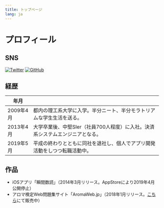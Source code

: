 ```yaml
---
title: トップページ
lang: ja
---
```


# プロフィール

## SNS
[![Twitter](~@sns/twitter.png)](https://twitter.com/ucchies/)
[![GitHub](~@sns/Github.png)](https://github.com/ucchies)

## 経歴

| 年月        |               |
| ---------- | ------------- |
| 2009年4月   | 都内の理工系大学に入学。半分ニート、半分モラトリアムな学生生活を送る。 |
| 2013年4月   | 大学卒業後、中堅SIer（社員700人程度）に入社。決済系システムエンジニアとなる。 |
| 2019年5月   | 平成の終わりとともに同社を退社し、個人でアプリ開発活動をしつつ転職活動中。 |

## 作品
- iOSアプリ「瞬間数読」（2014年3月リリース。AppStoreにより2019年4月公開停止）
- アロマ検定Web問題集サイト「AromaWeb.jp」（2018年1月リリース。[こちら](https://aromaweb.thebase.in/)にて販売中）

